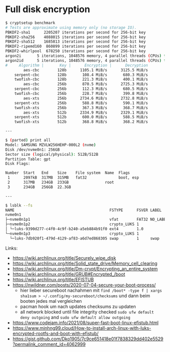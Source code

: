 # Full disk encryption

```bash
$ cryptsetup benchmark
# Tests are approximate using memory only (no storage IO).
PBKDF2-sha1      2205207 iterations per second for 256-bit key
PBKDF2-sha256    4088015 iterations per second for 256-bit key
PBKDF2-sha512    1685813 iterations per second for 256-bit key
PBKDF2-ripemd160  860899 iterations per second for 256-bit key
PBKDF2-whirlpool  678250 iterations per second for 256-bit key
argon2i       5 iterations, 1048576 memory, 4 parallel threads (CPUs) for 256-bit key (requested 2000 ms time)
argon2id      5 iterations, 1048576 memory, 4 parallel threads (CPUs) for 256-bit key (requested 2000 ms time)
#     Algorithm |       Key |      Encryption |      Decryption
        aes-cbc        128b      1105.1 MiB/s      3125.5 MiB/s
    serpent-cbc        128b       108.4 MiB/s       680.3 MiB/s
    twofish-cbc        128b       221.3 MiB/s       400.1 MiB/s
        aes-cbc        256b       870.5 MiB/s      2725.3 MiB/s
    serpent-cbc        256b       112.3 MiB/s       680.5 MiB/s
    twofish-cbc        256b       228.7 MiB/s       399.8 MiB/s
        aes-xts        256b      2734.6 MiB/s      2732.8 MiB/s
    serpent-xts        256b       588.8 MiB/s       590.1 MiB/s
    twofish-xts        256b       367.3 MiB/s       368.7 MiB/s
        aes-xts        512b      2334.9 MiB/s      2329.1 MiB/s
    serpent-xts        512b       600.0 MiB/s       588.5 MiB/s
    twofish-xts        512b       368.8 MiB/s       368.2 MiB/s

---

$ (parted) print all                                                        
Model: SAMSUNG MZVLW256HEHP-000L2 (nvme)
Disk /dev/nvme0n1: 256GB
Sector size (logical/physical): 512B/512B
Partition Table: gpt
Disk Flags: 

Number  Start   End    Size    File system  Name  Flags
 1      2097kB  317MB  315MB   fat32              boot, esp
 2      317MB   234GB  233GB                root
 3      234GB   256GB  22.3GB

---

$ lsblk --fs
NAME                                          FSTYPE      FSVER LABEL    UUID                                 FSAVAIL FSUSE% MOUNTPOINTS
nvme0n1                                                                                                                      
├─nvme0n1p1                                   vfat        FAT32 NO_LABEL DDAD-9064                               299M     0% /boot/efi
├─nvme0n1p2                                   crypto_LUKS 1              9390d277-c4f0-4c9f-b240-a5eb884b91f0                
│ └─luks-9390d277-c4f0-4c9f-b240-a5eb884b91f0 ext4        1.0            4a6a8cd0-92a7-4428-b63c-c9e116a31a48   87.9G    54% /
└─nvme0n1p3                                   crypto_LUKS 1              7db920f1-479d-4129-af83-a6d7ed868305                
  └─luks-7db920f1-479d-4129-af83-a6d7ed868305 swap        1     swap     5b6cbd5c-ae5d-418f-a108-bbe87c235cf3                [SWAP]
```

Links:

- https://wiki.archlinux.org/title/Securely_wipe_disk
- https://wiki.archlinux.org/title/Solid_state_drive/Memory_cell_clearing
- https://wiki.archlinux.org/title/Dm-crypt/Encrypting_an_entire_system
- https://wiki.archlinux.org/title/GRUB#Encrypted_/boot
- https://wiki.archlinux.org/title/EFISTUB
- https://nwildner.com/posts/2020-07-04-secure-your-boot-process/
  - hier lieber secureboot nachahmen mit `find /boot* -type f | xargs sha1sum > ~/.config/my-secureboot/checksums` und dann beim booten jedes mal vergleichen
  - pacman hook um nach updates checksums zu updaten
  - all network blocked until file integrity checked `sudo ufw default deny outgoing` and `sudo ufw default allow outgoing`
- https://www.codejam.info/2021/08/super-fast-boot-linux-efistub.html
- https://www.minhng99.cloud/How-to-install-arch-linux-with-luks-encrypted-rootfs-and-boot-with-efistub/
- https://gist.github.com/Dko1905/7c9ce651418e01f7838329dd402e5529?permalink_comment_id=4062999
